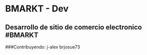 # BMARKT - Dev
## Desarrollo de sitio de comercio electronico #BMARKT

###Contribuyendo:
j-alex
brjosue73
